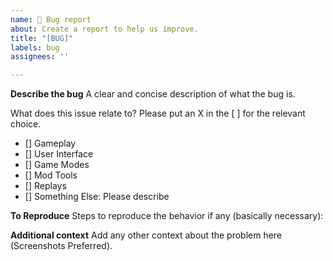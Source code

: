 ```yaml
---
name: 🐛 Bug report
about: Create a report to help us improve.
title: "[BUG]"
labels: bug
assignees: ''

---
```


**Describe the bug**
A clear and concise description of what the bug is. 

What does this issue relate to? Please put an X in the [ ] for the relevant choice.
 - [] Gameplay
 - [] User Interface
 - [] Game Modes
 - [] Mod Tools
 - [] Replays
 - [] Something Else: Please describe

**To Reproduce**
Steps to reproduce the behavior if any (basically necessary):

**Additional context**
Add any other context about the problem here (Screenshots Preferred).
